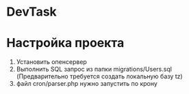 # DevTask
# Настройка проекта
1. Установить опенсервер
2. Выполнить SQL запрос из папки migrations/Users.sql (Предварительно требуется создать локальную базу tz)
3. файл cron/parser.php нужно запустить по крону
